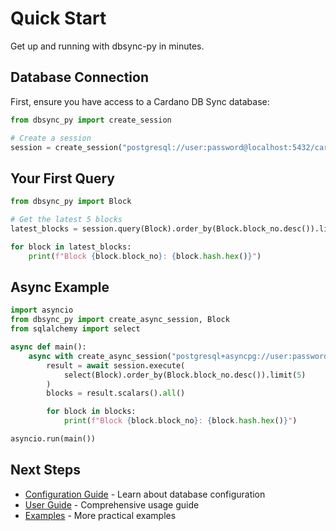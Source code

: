 # Quick Start

Get up and running with dbsync-py in minutes.

## Database Connection

First, ensure you have access to a Cardano DB Sync database:

```python
from dbsync_py import create_session

# Create a session
session = create_session("postgresql://user:password@localhost:5432/cardano_db")
```

## Your First Query

```python
from dbsync_py import Block

# Get the latest 5 blocks
latest_blocks = session.query(Block).order_by(Block.block_no.desc()).limit(5).all()

for block in latest_blocks:
    print(f"Block {block.block_no}: {block.hash.hex()}")
```

## Async Example

```python
import asyncio
from dbsync_py import create_async_session, Block
from sqlalchemy import select

async def main():
    async with create_async_session("postgresql+asyncpg://user:password@localhost:5432/cardano_db") as session:
        result = await session.execute(
            select(Block).order_by(Block.block_no.desc()).limit(5)
        )
        blocks = result.scalars().all()

        for block in blocks:
            print(f"Block {block.block_no}: {block.hash.hex()}")

asyncio.run(main())
```

## Next Steps

- [Configuration Guide](configuration.md) - Learn about database configuration
- [User Guide](../user-guide/connection.md) - Comprehensive usage guide
- [Examples](../examples/basic.md) - More practical examples
